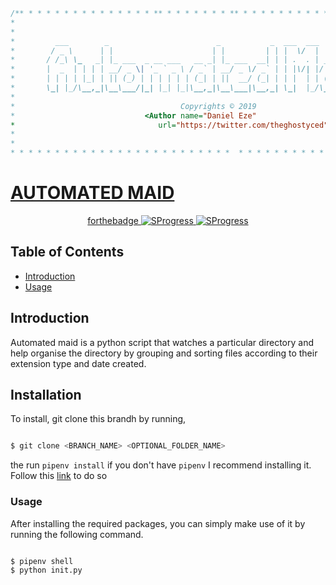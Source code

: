 ```javascript
/** * * * * * * * * * * * * * * ** * * * * * * * ** * * * * * * * * * * * * * * * * * * * *
*                                                                                         *
*                                                                                         *
*         ___        _                        _           _  ___  ___      _     _        *
*        / _ \      | |                      | |         | | |  \/  |     (_)   | |       *
*       / /_\ \_   _| |_ ___  _ __ ___   __ _| |_ ___  __| | | .  . | __ _ _  __| |       *
*       |  _  | | | | __/ _ \| '_ ` _ \ / _` | __/ _ \/ _` | | |\/| |/ _` | |/ _` |       *
*       | | | | |_| | || (_) | | | | | | (_| | ||  __/ (_| | | |  | | (_| | | (_| |       *  
*       \_| |_/\__,_|\__\___/|_| |_| |_|\__,_|\__\___|\__,_| \_|  |_/\__,_|_|\__,_|       *
*                                                                                         *
*                                     Copyrights © 2019                                   *
*                             <Author name="Daniel Eze"                                   *
*                                url="https://twitter.com/theghostyced" />                *
*                                                                                         *
*                                                                                         *
* * * * * * * * * * * * * * * * * * * * * * * * *  * * * * * * * * * * * * * * * * **  * */
```

 <p align="center">
  <a href="#">
    <h1> AUTOMATED MAID </h1>
  </a>
</p>

<p align="center">
  <a href="#">forthebadge
    <img alt="SProgress" title="SProgress" src="https://.com/images/badges/built-with-love.svg">
  </a>
  <a href="#">
    <img alt="SProgress" title="SProgress" src="https://forthebadge.com/images/badges/made-with-python.svg">
  </a>
</p>

<!-- START doctoc generated TOC please keep comment here to allow auto update -->
<!-- DON'T EDIT THIS SECTION, INSTEAD RE-RUN doctoc TO UPDATE -->

## Table of Contents

-   [Introduction](#introduction)
-   [Usage](#usage)

<!-- END doctoc generated TOC please keep comment here to allow auto update -->

## Introduction

Automated maid is a python script that watches a particular directory and help organise the directory by grouping and sorting files according to their extension
type and date created.
<br />

## Installation

To install, git clone this brandh by running,

```bash

$ git clone <BRANCH_NAME> <OPTIONAL_FOLDER_NAME>

```
the run `pipenv install` if you don't have `pipenv` I recommend installing it. Follow this [link](https://github.com/pypa/pipenv) to do so

### Usage

After installing the required packages, you can simply make use of it by running the following command.

```bash

$ pipenv shell
$ python init.py
```
